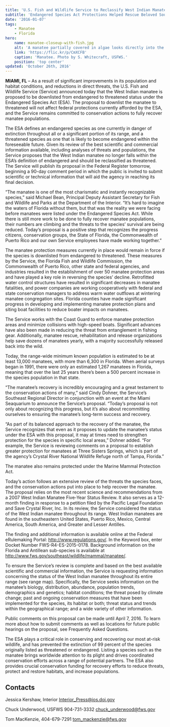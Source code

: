 ```yaml
---
title: 'U.S. Fish and Wildlife Service to Reclassify West Indian Manatee from Endangered to Threatened'
subtitle: 'Endangered Species Act Protections Helped Rescue Beloved Southeastern Sea Cow from Brink of Extinction; Service will Continue to Lead Conservation Actions to Increase Species Population, Reduce Threats & Improve Habitat Conditions'
date: '2016-01-07'
tags:
    - Manatee
    - Florida
hero:
    name: manatee-closeup-with-fish.jpg
    alt: 'A manatee partially covered in algae looks directly into the camera surrounded by a school of fish.'
    link: 'https://flic.kr/p/CmXCFB'
    caption: 'Manatee. Photo by S. Whitecraft, USFWS.'
    position: 'top center'
updated: 'October 26th, 2016'
---
```


**MIAMI, FL** – As a result of significant improvements in its population and habitat conditions, and reductions in direct threats, the U.S. Fish and Wildlife Service (Service) announced today that the West Indian manatee is proposed to be downlisted from endangered to threatened status under the Endangered Species Act (ESA). The proposal to downlist the manatee to threatened will not affect federal protections currently afforded by the ESA, and the Service remains committed to conservation actions to fully recover manatee populations.

The ESA defines an endangered species as one currently in danger of extinction throughout all or a significant portion of its range, and a threatened species as one that is likely to become endangered within the foreseeable future. Given its review of the best scientific and commercial information available, including analyses of threats and populations, the Service proposes that the West Indian manatee no longer falls within the ESA’s definition of endangered and should be reclassified as threatened. The Service will publish its proposal in the Federal Register tomorrow, beginning a 90-day comment period in which the public is invited to submit scientific or technical information that will aid the agency in reaching its final decision.

“The manatee is one of the most charismatic and instantly recognizable species,” said Michael Bean, Principal Deputy Assistant Secretary for Fish and Wildlife and Parks at the Department of the Interior. “It’s hard to imagine the waters of Florida without them, but that was the reality we were facing before manatees were listed under the Endangered Species Act. While there is still more work to be done to fully recover manatee populations, their numbers are climbing and the threats to the species’ survival are being reduced. Today’s proposal is a positive step that recognizes the progress citizens, conservation groups, the State of Florida, the Commonwealth of Puerto Rico and our own Service employees have made working together.”

The manatee protection measures currently in place would remain in force if the species is downlisted from endangered to threatened. These measures by the Service, the Florida Fish and Wildlife Commission, the Commonwealth of Puerto Rico, other state and federal agencies, and industries resulted in the establishment of over 50 manatee protection areas and have played a key role in reversing the species’ decline. Retrofitted water control structures have resulted in significant decreases in manatee fatalities, and power companies are working cooperatively with federal and state conservation managers to address warm water outflows at wintering manatee congregation sites. Florida counties have made significant progress in developing and implementing manatee protection plans and siting boat facilities to reduce boater impacts on manatees.

The Service works with the Coast Guard to enforce manatee protection areas and minimize collisions with high-speed boats. Significant advances have also been made in reducing the threat from entanglement in fishing gear. Additionally, manatee rescue, rehabilitation and release organizations help save dozens of manatees yearly, with a majority successfully released back into the wild.

Today, the range-wide minimum known population is estimated to be at least 13,000 manatees, with more than 6,300 in Florida. When aerial surveys began in 1991, there were only an estimated 1,267 manatees in Florida, meaning that over the last 25 years there’s been a 500 percent increase in the species population in that state.  

“The manatee’s recovery is incredibly encouraging and a great testament to the conservation actions of many,” said Cindy Dohner, the Service’s Southeast Regional Director in conjunction with an event at the Miami Seaquarium to announce the Service’s proposal. “Today’s proposal is not only about recognizing this progress, but it’s also about recommitting ourselves to ensuring the manatee’s long-term success and recovery.

“As part of its balanced approach to the recovery of the manatee, the Service recognizes that even as it proposes to update the manatee’s status under the ESA with this proposal, it may at times need to strengthen protection for the species in specific local areas,” Dohner added. “For example, the Service is reviewing comments on a proposal to establish greater protection for manatees at Three Sisters Springs, which is part of the agency’s Crystal River National Wildlife Refuge north of Tampa, Florida.”

The manatee also remains protected under the Marine Mammal Protection Act.

Today’s action follows an extensive review of the threats the species faces, and the conservation actions put into place to help recover the manatee. The proposal relies on the most recent science and recommendations from a 2007 West Indian Manatee Five-Year Status Review. It also serves as a 12-month finding in response to a petition filed by the Pacific Legal Foundation and Save Crystal River, Inc.  In its review, the Service considered the status of the West Indian manatee throughout its range. West Indian manatees are found in the southeastern United States, Puerto Rico, Mexico, Central America, South America, and Greater and Lesser Antilles.

The finding and additional information is available online at the Federal eRulemaking Portal:  http://www.regulations.gov/.  In the Keyword box, enter Docket Number FWS-R4-ES-2015-0178.  Background information on the Florida and Antillean sub-species is available at http://www.fws.gov/southeast/wildlife/mammal/manatee/.

To ensure the Service’s review is complete and based on the best available scientific and commercial information, the Service is requesting information concerning the status of the West Indian manatee throughout its entire range (see range map). Specifically, the Service seeks information on the manatee’s biology, distribution, abundance, population trends, demographics and genetics; habitat conditions; the threat posed by climate change; past and ongoing conservation measures that have been implemented for the species, its habitat or both; threat status and trends within the geographical range; and a wide variety of other information.

Public comments on this proposal can be made until April 7, 2016. To learn more about how to submit comments as well as locations for future public hearings on the proposal, see Frequently Asked Questions.

The ESA plays a critical role in conserving and recovering our most at-risk wildlife, and has prevented the extinction of 99 percent of the species originally listed as threatened or endangered. Listing a species such as the manatee brings worldwide attention to its plight and drives coordinated conservation efforts across a range of potential partners. The ESA also provides crucial conservation funding for recovery efforts to reduce threats, protect and restore habitats, and increase populations.

## Contacts

Jessica Kershaw, Interior
Interior_Press@ios.doi.gov

Chuck Underwood, USFWS
904-731-3332
chuck_underwood@fws.gov

Tom MacKenzie,
404-679-7291
tom_mackenzie@fws.gov
